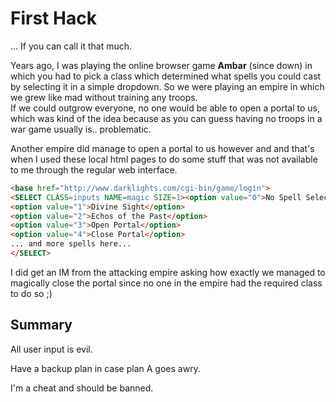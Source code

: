 First Hack
==========

... If you can call it that much.

Years ago, I was playing the online browser game **Ambar** (since down) in which you had to pick a class which determined what spells you could cast
by selecting it in a simple dropdown. So we were playing an empire in which we grew like mad without training any troops.  
If we could outgrow everyone, no one would be able to open a portal to us, which was kind of the idea because as you can guess
having no troops in a war game usually is.. problematic.

Another empire did manage to open a portal to us however and and that's when I used these local html pages to do some stuff
that was not available to me through the regular web interface.

```html
<base href="http://www.darklights.com/cgi-bin/game/login">
<SELECT CLASS=inputs NAME=magic SIZE=1><option value="0">No Spell Selected</option>
<option value="1">Divine Sight</option>
<option value="2">Echos of the Past</option>
<option value="3">Open Portal</option>
<option value="4">Close Portal</option>
... and more spells here...
</SELECT>
```

I did get an IM from the attacking empire asking how exactly we managed to magically close the portal
since no one in the empire had the required class to do so ;)


Summary
-------

All user input is evil.

Have a backup plan in case plan A goes awry.

I'm a cheat and should be banned.
